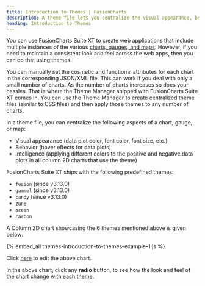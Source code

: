```yaml
---
title: Introduction to Themes | FusionCharts
description: A theme file lets you centralize the visual appearance, behavior and intelligence aspects for a chart, gauge, or map.
heading: Introduction to Themes
---
```


<script defer type="text/javascript" src="{% site.baseurl %}/nodex/fusionmaps/themes/fusioncharts.theme.carbon.js"></script>
<script defer type="text/javascript" src="{% site.baseurl %}/nodex/fusionmaps/themes/fusioncharts.theme.ocean.js"></script>
<script defer type="text/javascript" src="{% site.baseurl %}/nodex/fusionmaps/themes/fusioncharts.theme.zune.js"></script>

You can use FusionCharts Suite XT to create web applications that include multiple instances of the various [charts, gauges, and maps](https://www.fusioncharts.com/charts/). However, if you need to maintain a consistent look and feel across the web apps, then you can do that using themes. 

You can manually set the cosmetic and functional attributes for each chart in the corresponding JSON/XML file. This can work if you deal with only a small number of charts. As the number of charts increases so does your hassles. That is where the Theme Manager shipped with FusionCharts Suite XT comes in. You can use the Theme Manager to create centralized theme files (similar to CSS files) and then apply those themes to any number of charts.

In a theme file, you can centralize the following aspects of a chart, gauge, or map:

* Visual appearance (data plot color, font color, font size, etc.)
* Behavior (hover effects for data plots)
* Intelligence (applying different colors to the positive and negative data plots in all column 2D charts that use the theme)

FusionCharts Suite XT ships with the following predefined themes:

* `fusion` (since v3.13.0)
* `gammel` (since v3.13.0)
* `candy` (since v3.13.0)
* `zune`
* `ocean`
* `carbon`

A Column 2D chart showcasing the 6 themes mentioned above is given below:

{% embed_all themes-introduction-to-themes-example-1.js %}

Click [here](http://jsfiddle.net/fusioncharts/0dtjw8a5/) to edit the above chart.

In the above chart, click any **radio** button, to see how the look and feel of the chart change with each theme.